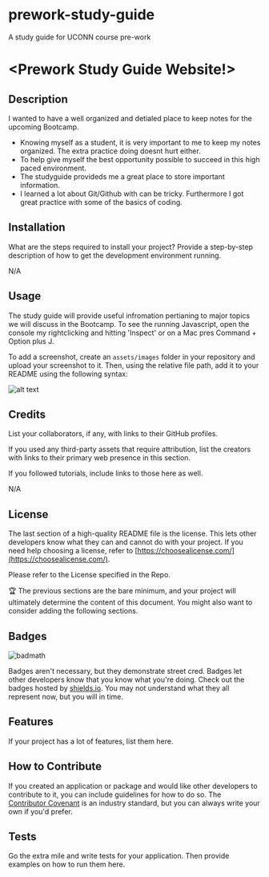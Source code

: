 # prework-study-guide
A study guide for UCONN course pre-work 
# <Prework Study Guide Website!>

## Description

I wanted to have a well organized and detialed place to keep notes for the upcoming Bootcamp. 

- Knowing myself as a student, it is very important to me to keep my notes organized. The extra practice doing doesnt hurt either. 
- To help give myself the best opportunity possible to succeed in this high paced environment. 
- The studyguide provideds me a great place to store important information. 
- I learned a lot about Git/Github with can be tricky. Furthermore I got great practice with some of the basics of coding. 


## Installation

What are the steps required to install your project? Provide a step-by-step description of how to get the development environment running.

N/A

## Usage

The study guide will provide useful infromation pertianing to major topics we will discuss in the Bootcamp. To see the running Javascript, open the console my rightclicking and hitting 'Inspect' or on a Mac pres Command + Option plus J.

To add a screenshot, create an `assets/images` folder in your repository and upload your screenshot to it. Then, using the relative file path, add it to your README using the following syntax:

![alt text](assets/images/screenshot.png)

## Credits

List your collaborators, if any, with links to their GitHub profiles.

If you used any third-party assets that require attribution, list the creators with links to their primary web presence in this section.

If you followed tutorials, include links to those here as well.

N/A
## License

The last section of a high-quality README file is the license. This lets other developers know what they can and cannot do with your project. If you need help choosing a license, refer to [https://choosealicense.com/](https://choosealicense.com/).

Please refer to the License specified in the Repo. 


🏆 The previous sections are the bare minimum, and your project will ultimately determine the content of this document. You might also want to consider adding the following sections.

## Badges

![badmath](https://img.shields.io/github/languages/top/nielsenjared/badmath)

Badges aren't necessary, but they demonstrate street cred. Badges let other developers know that you know what you're doing. Check out the badges hosted by [shields.io](https://shields.io/). You may not understand what they all represent now, but you will in time.

## Features

If your project has a lot of features, list them here.

## How to Contribute

If you created an application or package and would like other developers to contribute to it, you can include guidelines for how to do so. The [Contributor Covenant](https://www.contributor-covenant.org/) is an industry standard, but you can always write your own if you'd prefer.

## Tests

Go the extra mile and write tests for your application. Then provide examples on how to run them here.